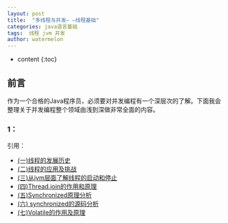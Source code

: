 ```yaml
---
layout: post
title:  "多线程与并发— —线程基础"
categories: java语言基础
tags:  线程 jvm 并发
author: watermelon
---
```

* content
{:toc}

## 前言
作为一个合格的Java程序员，必须要对并发编程有一个深层次的了解。下面我会整理关于并发编程整个领域由浅到深做非常全面的内容。




### 1：


引用：  
* [(一)线程的发展历史](https://mp.weixin.qq.com/s/1dXWARLybbJT7uWM2qOLXQ)  
* [(二)线程的应用及挑战](https://mp.weixin.qq.com/s/1yudYzVr_6Z_kOpFMr7-2Q)  
* [(三)从jvm层面了解线程的启动和停止](https://mp.weixin.qq.com/s/AceqBp-wysCKkoXbQkePmw)  
* [(四)Thread.join的作用和原理](https://mp.weixin.qq.com/s/80RNUnRbV962N5mmoqYggw)  
* [(五)Synchronized原理分析](https://mp.weixin.qq.com/s/jGETAozxhmmt8qkU5O93Pw)  
* [(六) synchronized的源码分析](https://mp.weixin.qq.com/s/anu389n7nPd6nRIQ7-qX7Q)  
* [(七)Volatile的作用及原理](https://mp.weixin.qq.com/s/JMGmpr1081wsfD8QJzlDMA)
